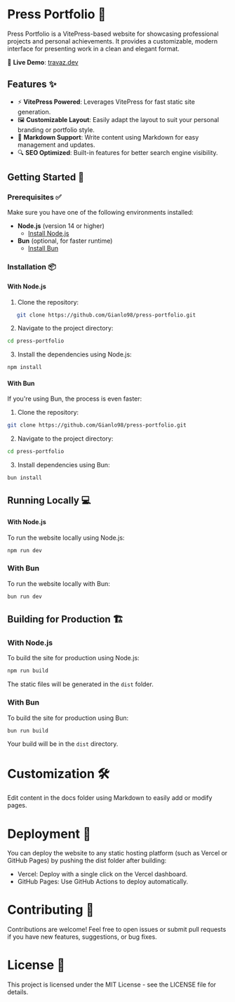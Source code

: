 # Press Portfolio 🎨

Press Portfolio is a VitePress-based website for showcasing professional projects and personal achievements. It provides a customizable, modern interface for presenting work in a clean and elegant format.

🔗 **Live Demo**: [travaz.dev](https://travaz.dev)

## Features ✨

- ⚡ **VitePress Powered**: Leverages VitePress for fast static site generation.
- 🖼 **Customizable Layout**: Easily adapt the layout to suit your personal branding or portfolio style.
- 📝 **Markdown Support**: Write content using Markdown for easy management and updates.
- 🔍 **SEO Optimized**: Built-in features for better search engine visibility.

## Getting Started 🚀

### Prerequisites ✅

Make sure you have one of the following environments installed:

- **Node.js** (version 14 or higher)
  - [Install Node.js](https://nodejs.org/en/download/)
- **Bun** (optional, for faster runtime)
  - [Install Bun](https://bun.sh/docs/installation)

### Installation 📦

#### With Node.js

1. Clone the repository:
```bash
   git clone https://github.com/Gianlo98/press-portfolio.git
   ```
2. Navigate to the project directory:

```bash
cd press-portfolio
```
3. Install the dependencies using Node.js:

```bash
npm install
```

#### With Bun
If you're using Bun, the process is even faster:

1. Clone the repository:

```bash
git clone https://github.com/Gianlo98/press-portfolio.git
```

2. Navigate to the project directory:

```bash
cd press-portfolio
```


3. Install dependencies using Bun:

```bash
bun install
```

## Running Locally 💻
#### With Node.js
To run the website locally using Node.js:

```bash
npm run dev
```

### With Bun
To run the website locally with Bun:

```bash
bun run dev
```


## Building for Production 🏗️

### With Node.js
To build the site for production using Node.js:

```bash
npm run build
```
The static files will be generated in the `dist` folder.

### With Bun
To build the site for production using Bun:

```bash
bun run build
```
Your build will be in the `dist` directory.

# Customization 🛠️
Edit content in the docs folder using Markdown to easily add or modify pages.

# Deployment 🚢
You can deploy the website to any static hosting platform (such as Vercel or GitHub Pages) by pushing the dist folder after building:

- Vercel: Deploy with a single click on the Vercel dashboard.
- GitHub Pages: Use GitHub Actions to deploy automatically.

# Contributing 🤝
Contributions are welcome! Feel free to open issues or submit pull requests if you have new features, suggestions, or bug fixes.

# License 📄
This project is licensed under the MIT License - see the LICENSE file for details.



